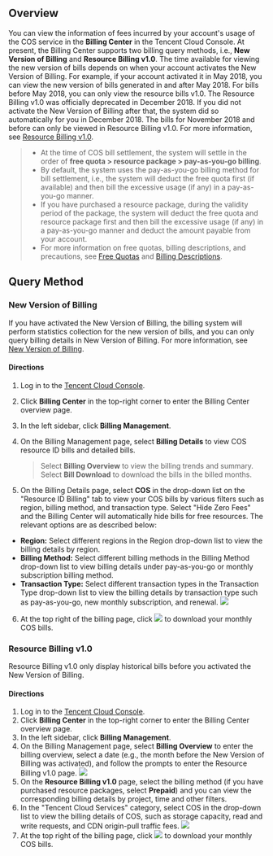 ## Overview
You can view the information of fees incurred by your account's usage of the COS service in the **Billing Center** in the Tencent Cloud Console. At present, the Billing Center supports two billing query methods, i.e., **New Version of Billing** and **Resource Billing v1.0**. The time available for viewing the new version of bills depends on when your account activates the New Version of Billing. For example, if your account activated it in May 2018, you can view the new version of bills generated in and after May 2018. For bills before May 2018, you can only view the resource bills v1.0. The Resource Billing v1.0 was officially deprecated in December 2018. If you did not activate the New Version of Billing after that, the system did so automatically for you in December 2018. The bills for November 2018 and before can only be viewed in Resource Billing v1.0. For more information, see [Resource Billing v1.0](#JBZD).

>- At the time of COS bill settlement, the system will settle in the order of **free quota > resource package > pay-as-you-go billing**.
>  - By default, the system uses the pay-as-you-go billing method for bill settlement, i.e., the system will deduct the free quota first (if available) and then bill the excessive usage (if any) in a pay-as-you-go manner.
>  - If you have purchased a resource package, during the validity period of the package, the system will deduct the free quota and resource package first and then bill the excessive usage (if any) in a pay-as-you-go manner and deduct the amount payable from your account.
> - For more information on free quotas, billing descriptions, and precautions, see [Free Quotas](https://intl.cloud.tencent.com/document/product/436/6240) and [Billing Descriptions](https://intl.cloud.tencent.com/document/product/555/7432).

## Query Method
<span id="XBZD">

### New Version of Billing
If you have activated the New Version of Billing, the billing system will perform statistics collection for the new version of bills, and you can only query billing details in New Version of Billing.
For more information, see [New Version of Billing](https://cloud.tencent.com/document/product/555/14192).

#### Directions
1. Log in to the [Tencent Cloud Console](https://console.cloud.tencent.com).
2. Click **Billing Center** in the top-right corner to enter the Billing Center overview page.
3. In the left sidebar, click **Billing Management**.
4. On the Billing Management page, select **Billing Details** to view COS resource ID bills and detailed bills.
   
   > Select **Billing Overview** to view the billing trends and summary. Select **Bill Download** to download the bills in the billed months.
5. On the Billing Details page, select **COS** in the drop-down list on the "Resource ID Billing" tab to view your COS bills by various filters such as region, billing method, and transaction type. Select "Hide Zero Fees" and the Billing Center will automatically hide bills for free resources.
The relevant options are as described below:
 - **Region:** Select different regions in the Region drop-down list to view the billing details by region.
 - **Billing Method:** Select different billing methods in the Billing Method drop-down list to view billing details under pay-as-you-go or monthly subscription billing method.
 - **Transaction Type:** Select different transaction types in the Transaction Type drop-down list to view the billing details by transaction type such as pay-as-you-go, new monthly subscription, and renewal.
![](https://main.qcloudimg.com/raw/b53decf61f43802686f8adf0ab2bb00b.png)
6. At the top right of the billing page, click <img src="https://main.qcloudimg.com/raw/e421450264489d44d20f11a44e15dfaa.png"  style="margin:0;"> to download your monthly COS bills.



<span id="JBZD">

### Resource Billing v1.0

Resource Billing v1.0 only display historical bills before you activated the New Version of Billing. 

#### Directions

1. Log in to the [Tencent Cloud Console](https://console.cloud.tencent.com).
2. Click **Billing Center** in the top-right corner to enter the Billing Center overview page.
3. In the left sidebar, click **Billing Management**.
4. On the Billing Management page, select **Billing Overview** to enter the billing overview, select a date (e.g., the month before the New Version of Billing was activated), and follow the prompts to enter the Resource Billing v1.0 page.
![](https://main.qcloudimg.com/raw/1d5721209126f609598f8875dc09c003.png)
5. On the **Resource Billing v1.0** page, select the billing method (if you have purchased resource packages, select **Prepaid**) and you can view the corresponding billing details by project, time and other filters.
6. In the "Tencent Cloud Services" category, select COS in the drop-down list to view the billing details of COS, such as storage capacity, read and write requests, and CDN origin-pull traffic fees.
![](https://main.qcloudimg.com/raw/fa81cb5f0e25ec6cde831a57a03ea61b.png)
7. At the top right of the billing page, click <img src="https://main.qcloudimg.com/raw/a62b1624cbabded9ada7f42549be5b44.png"  style="margin:0;"> to download your monthly COS bills.

